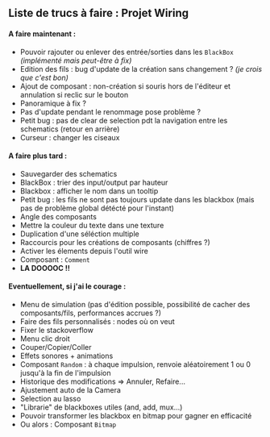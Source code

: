 ## Liste de trucs à faire : Projet Wiring

#### A faire maintenant :
* Pouvoir rajouter ou enlever des entrée/sorties dans les `BlackBox` *(implémenté mais peut-être à fix)*
* Edition des fils : bug d'update de la création sans changement ? *(je crois que c'est bon)*
* Ajout de composant : non-création si souris hors de l'éditeur et annulation si reclic sur le bouton
* Panoramique à fix ?
* Pas d'update pendant le renommage pose problème ?
* Petit bug : pas de clear de selection pdt la navigation entre les schematics (retour en arrière)
* Curseur : changer les ciseaux

#### A faire plus tard :
* Sauvegarder des schematics
* BlackBox : trier des input/output par hauteur
* Blackbox : afficher le nom dans un tooltip
* Petit bug : les fils ne sont pas toujours update dans les blackbox (mais pas de problème global détécté pour l'instant)
* Angle des composants
* Mettre la couleur du texte dans une texture
* Duplication d'une séléction multiple
* Raccourcis pour les créations de composants (chiffres ?)
* Activer les élements depuis l'outil wire
* Composant : `Comment`
* **LA DOOOOC !!**

#### Eventuellement, si j'ai le courage :
* Menu de simulation (pas d'édition possible, possibilité de cacher des composants/fils, performances accrues ?)
* Faire des fils personnalisés : nodes où on veut
* Fixer le stackoverflow
* Menu clic droit
* Couper/Copier/Coller
* Effets sonores + animations
* Composant `Random` : à chaque impulsion, renvoie  aléatoirement 1 ou 0 jusqu'à la fin de l'impulsion
* Historique des modifications => Annuler, Refaire...
* Ajustement auto de la Camera
* Selection au lasso
* "Librarie" de blackboxes utiles (and, add, mux...)
* Pouvoir transformer les blackbox en bitmap pour gagner en efficacité
* Ou alors : Composant `Bitmap`